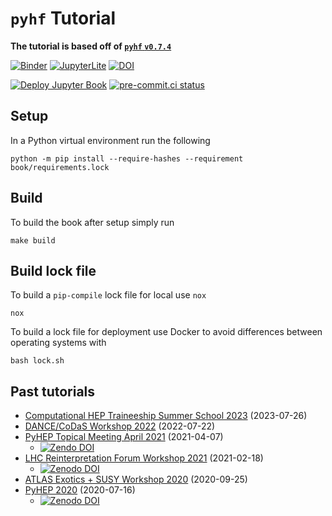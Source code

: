 # `pyhf` Tutorial

**The tutorial is based off of [`pyhf` `v0.7.4`](https://pypi.org/project/pyhf/0.7.4/)**

[![Binder](https://mybinder.org/badge_logo.svg)](https://mybinder.org/v2/gh/pyhf/pyhf-tutorial/main?urlpath=lab)
[![JupyterLite](https://jupyterlite.rtfd.io/en/latest/_static/badge.svg)](https://pyhf.github.io/pyhf-tutorial/live/lab/index.html?path=jupyterlite.ipynb)
[![DOI](https://zenodo.org/badge/DOI/10.5281/zenodo.4670321.svg)](https://doi.org/10.5281/zenodo.4670321)

[![Deploy Jupyter Book](https://github.com/pyhf/pyhf-tutorial/workflows/Deploy%20Jupyter%20Book/badge.svg?branch=main)](https://pyhf.github.io/pyhf-tutorial/)
[![pre-commit.ci status](https://results.pre-commit.ci/badge/github/pyhf/pyhf-tutorial/main.svg)](https://results.pre-commit.ci/latest/github/pyhf/pyhf-tutorial/main)

## Setup

In a Python virtual environment run the following

```
python -m pip install --require-hashes --requirement book/requirements.lock
```

## Build

To build the book after setup simply run

```
make build
```

## Build lock file

To build a `pip-compile` lock file for local use `nox`

```
nox
```

To build a lock file for deployment use Docker to avoid differences between operating systems with

```
bash lock.sh
```

## Past tutorials

* [Computational HEP Traineeship Summer School 2023](https://indico.cern.ch/event/1293313/) (2023-07-26)
* [DANCE/CoDaS Workshop 2022](https://indico.cern.ch/event/1151329/) (2022-07-22)
* [PyHEP Topical Meeting April 2021](https://indico.cern.ch/event/985425/) (2021-04-07)
   - [![Zendo DOI](https://zenodo.org/badge/DOI/10.5281/zenodo.4670322.svg)](https://doi.org/10.5281/zenodo.4670322)
* [LHC Reinterpretation Forum Workshop 2021](https://indico.cern.ch/event/982553/contributions/4219487/) (2021-02-18)
   - [![Zenodo DOI](https://zenodo.org/badge/DOI/10.5281/zenodo.4549428.svg)](https://doi.org/10.5281/zenodo.4549428)
* [ATLAS Exotics + SUSY Workshop 2020](https://indico.cern.ch/event/898965/sessions/355806/) (2020-09-25)
* [PyHEP 2020](https://indico.cern.ch/event/882824/contributions/3931292/) (2020-07-16)
   - [![Zenodo DOI](https://zenodo.org/badge/DOI/10.5281/zenodo.4152916.svg)](https://doi.org/10.5281/zenodo.4152916)
